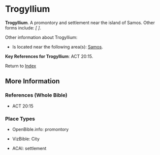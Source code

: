 # Trogyllium
**Trogyllium**. 
A promontory and settlement near the island of Samos. 
Other forms include: 
*[ ]*. 




Other information about Trogyllium:


* Is located near the following area(s): 
[Samos](Samos.md). 




**Key References for Trogyllium**: 
ACT 20:15. 






Return to [Index](00-Index.md)

## More Information

### References (Whole Bible)

* ACT 20:15


### Place Types

* OpenBible.info: promontory

* VizBible: City

* ACAI: settlement




